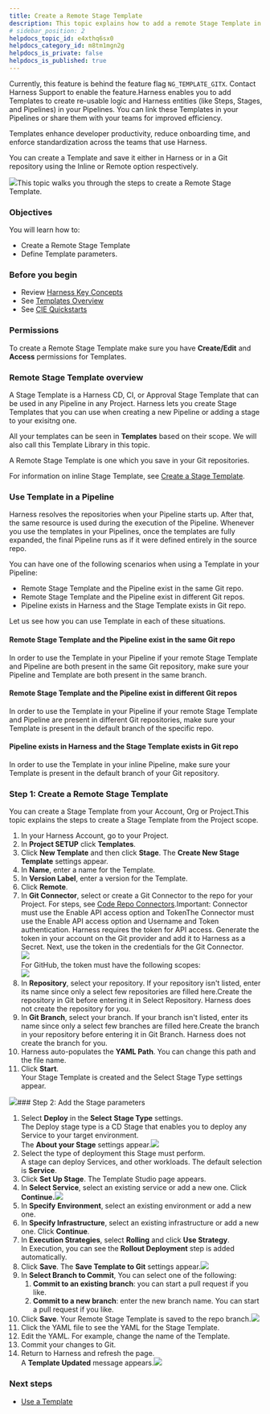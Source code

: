 ```yaml
---
title: Create a Remote Stage Template
description: This topic explains how to add a remote Stage Template in Harness.
# sidebar_position: 2
helpdocs_topic_id: e4xthq6sx0
helpdocs_category_id: m8tm1mgn2g
helpdocs_is_private: false
helpdocs_is_published: true
---
```


Currently, this feature is behind the feature flag `NG_TEMPLATE_GITX`. Contact Harness Support to enable the feature.​​Harness enables you to add Templates to create re-usable logic and Harness entities (like Steps, Stages, and Pipelines) in your Pipelines. You can link these Templates in your Pipelines or share them with your teams for improved efficiency.

Templates enhance developer productivity, reduce onboarding time, and enforce standardization across the teams that use Harness.

You can create a Template and save it either in Harness or in a Git repository using the Inline or Remote option respectively.​

![](https://files.helpdocs.io/kw8ldg1itf/articles/e4xthq6sx0/1663585501664/screenshot-2022-09-19-at-4-34-29-pm.png)This topic walks you through the steps to create a Remote Stage Template.​

### Objectives

You will learn how to:

* Create a Remote Stage Template
* Define Template parameters.​​

### Before you begin

* Review [Harness Key Concepts​](/article/4o7oqwih6h-harness-key-concepts)
* See [Templates Overview](/article/6tl8zyxeol-template)
* See [CIE Quickstarts​](/article/x0d77ktjw8-ci-pipeline-quickstart)

### Permissions

To create a Remote Stage Template make sure you have **Create/Edit** and **Access** permissions for Templates.​

### Remote Stage Template overview

A Stage Template is a Harness CD, CI, or Approval Stage Template that can be used in any Pipeline in any Project. Harness lets you create Stage Templates that you can use when creating a new Pipeline or adding a stage to your exisitng one.

All your templates can be seen in **Templates** based on their scope. ​We will also call this Template Library in this topic.

A Remote Stage Template is one which you save in your Git repositories.

For information on inline Stage Template, see [Create a Stage Template](/article/s3wrqjsg43-add-a-stage-template).

### Use Template in a Pipeline

Harness resolves the repositories when your Pipeline starts up. ​After that, the same resource is used during the execution of the Pipeline. Whenever you use the templates in your Pipelines, once the templates are fully expanded, the final Pipeline runs as if it were defined entirely in the source repo.​

You can have one of the following scenarios when using a Template in your Pipeline:​

* ​Remote Stage Template and the Pipeline exist in the same Git repo.
* Remote Stage Template and the Pipeline exist in different Git repos​.
* Pipeline exists in Harness and the Stage Template exists in Git repo.​

Let us see how you can use Template in each of these situations.​

#### Remote Stage Template and the Pipeline exist in the same Git repo

In order to use the Template in your Pipeline if your remote Stage Template and Pipeline are both present in the same Git repository, make sure your Pipeline and Template are both present in the same branch.​​

#### Remote Stage Template and the Pipeline exist in different Git repos

In order to use the Template in your Pipeline if your remote Stage Template and Pipeline are present in different Git repositories,​ make sure your Template is present in the default branch of the specific repo.​

#### Pipeline exists in Harness and the Stage Template exists in Git repo

In order to use the Template in your inline Pipeline​, make sure your Template is present in the default branch of your Git repository.​

### Step 1: Create a Remote Stage Template

You can create a Stage Template from your Account, Org or Project. ​This topic explains the steps to create a Stage Template from the Project scope.

1. In your Harness Account, go to your Project.​
2. In **Project SETUP** click **Templates**.
3. Click **New Template** and then click **Stage**. ​The **Create New Stage Template** settings appear.
4. In **Name**, enter a name for the Template.​
5. In **Version Label**, enter a version for the Template.​
6. Click **Remote**.
7. In **Git Connector**, select or create a Git Connector to the repo for your Project.​ For steps, see [Code Repo Connectors](/category/xyexvcc206-ref-source-repo-provider).Important: Connector must use the Enable API access option and TokenThe Connector must use the Enable API access option and Username and Token authentication. ​Harness requires the token for API access. Generate the token in your account on the Git provider and add it to Harness as a Secret. Next, use the token in the credentials for the Git Connector.​​  
![](https://files.helpdocs.io/kw8ldg1itf/articles/e4xthq6sx0/1663600394071/screenshot-2022-09-15-at-7-59-53-pm.png)  
For GitHub, the token must have the following scopes:​  
![](https://files.helpdocs.io/kw8ldg1itf/articles/e4xthq6sx0/1663600435149/screenshot-2022-09-15-at-8-01-11-pm.png)
8. In **Repository**, select your repository. If your repository isn't listed, enter its name since only a select few repositories are filled here.​Create the repository in Git before entering it in Select Repository. Harness does not create the repository for you.​
9. In **Git Branch**, select your branch. If your branch isn't listed, enter its name since only a select few branches are filled here.Create the branch in your repository before entering it in Git Branch. Harness does not create the branch for you.​​
10. ​Harness auto-populates the **YAML Path**. You can change this path and the file name.
11. Click **Start**.​​  
Your Stage Template is created and the Select Stage Type settings appear.

![](https://files.helpdocs.io/kw8ldg1itf/articles/e4xthq6sx0/1663600791947/screenshot-2022-09-19-at-8-48-30-pm.png)### Step 2: Add the Stage parameters

1. Select **Deploy** in the **Select** **Stage Type** settings.  
The Deploy stage type is a CD Stage that enables you to deploy any Service to your target environment.​  
The **About your Stage** settings appear.![](https://files.helpdocs.io/kw8ldg1itf/articles/e4xthq6sx0/1663602322513/screenshot-2022-09-19-at-9-12-59-pm.png)
2. Select the type of deployment this Stage must perform.​  
A stage can deploy Services, and other workloads. The default selection is **Service**.
3. Click **Set Up Stage**. The Template Studio page appears.
4. In **Select Service**, select an existing service or add a new one. Click **Continue.**![](https://files.helpdocs.io/kw8ldg1itf/articles/e4xthq6sx0/1663603069317/screenshot-2022-09-19-at-9-26-54-pm.png)
5. In **Specify** **Environment**, select an existing environment or add a new one.
6. In **Specify Infrastructure**, select an existing infrastructure or add a new one. Click **Continue**.
7. In **Execution Strategies**, select **Rolling** and click **Use Strategy**.  
In Execution, you can see the **Rollout Deployment** step is added automatically.
8. Click **Save**. The **Save Template to Git** settings appear.![](https://files.helpdocs.io/kw8ldg1itf/articles/e4xthq6sx0/1663603496609/screenshot-2022-09-19-at-9-33-54-pm.png)
9. In **Select Branch to Commit**, You can select one of the following:​
	1. **Commit to an existing branch**: you can start a pull request if you like.​​
	2. **Commit to a new branch**:​ enter the new branch name. You can start a pull request if you like.​
10. Click **Save**. Your Remote Stage Template is saved to the repo branch.​​![](https://files.helpdocs.io/kw8ldg1itf/articles/e4xthq6sx0/1663603954527/screenshot-2022-09-19-at-9-41-09-pm.png)
11. Click the YAML file to see the YAML for the Stage Template.​
12. Edit the YAML. For example, change the name of the Template.​​
13. Commit your changes to Git.​​
14. Return to Harness and refresh the page.​​​  
A **Template Updated** message appears.​![](https://files.helpdocs.io/kw8ldg1itf/articles/e4xthq6sx0/1663651847389/screenshot-2022-09-20-at-11-00-29-am.png)

### Next steps

* [Use a Template](/article/1re7pz9bj8-use-a-template)

